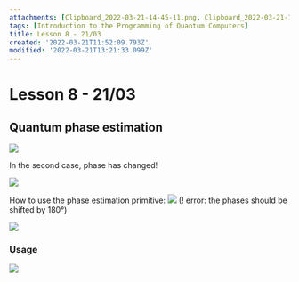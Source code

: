 ```yaml
---
attachments: [Clipboard_2022-03-21-14-45-11.png, Clipboard_2022-03-21-14-45-12.png, Clipboard_2022-03-21-14-47-21.png, Clipboard_2022-03-21-14-51-00.png, Clipboard_2022-03-21-14-52-34.png, Clipboard_2022-03-21-14-57-51.png, Clipboard_2022-03-21-15-21-32.png]
tags: [Introduction to the Programming of Quantum Computers]
title: Lesson 8 - 21/03
created: '2022-03-21T11:52:09.793Z'
modified: '2022-03-21T13:21:33.099Z'
---
```


# Lesson 8 - 21/03

## Quantum phase estimation

![](@attachment/Clipboard_2022-03-21-14-45-12.png)

In the second case, phase has changed!

![](@attachment/Clipboard_2022-03-21-14-47-21.png)

How to use the phase estimation primitive:
![](@attachment/Clipboard_2022-03-21-14-51-00.png)
(! error: the phases should be shifted by 180°)

![](@attachment/Clipboard_2022-03-21-14-57-51.png)

### Usage

![](@attachment/Clipboard_2022-03-21-15-21-32.png)
